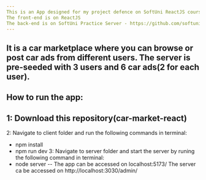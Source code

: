 ```yaml
---
This is an App designed for my project defence on SoftUni ReactJS course.
The front-end is on ReactJS
The back-end is on SoftUni Practice Server - https://github.com/softuni-practice-server/softuni-practice-server
---
```

It is a car marketplace where you can browse or post car ads from different users.
The server is pre-seeded with 3 users and 6 car ads(2 for each user).
--
How to run the app:
--
1: Download this repository(car-market-react)
--
2: Navigate to client folder and run the following commands in terminal:
  - npm install
  - npm run dev
3: Navigate to server folder and start the server by runing the following command in terminal:
  - node server
--
The app can be accessed on localhost:5173/
The server ca be accessed on http://localhost:3030/admin/
